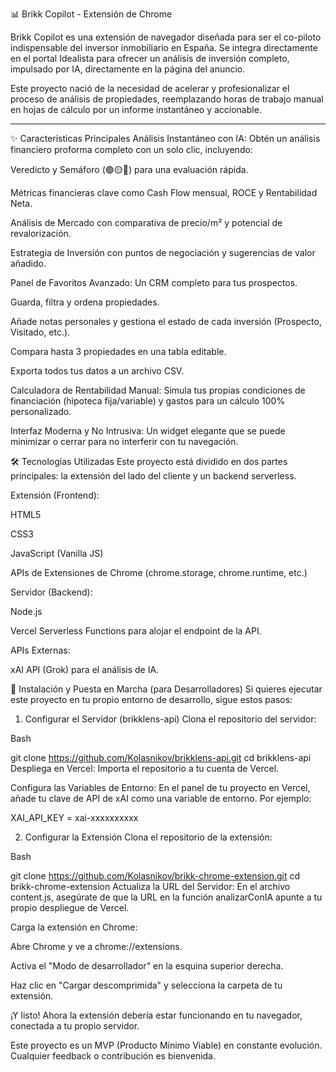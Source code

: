 📊 Brikk Copilot - Extensión de Chrome

Brikk Copilot es una extensión de navegador diseñada para ser el co-piloto indispensable del inversor inmobiliario en España. Se integra directamente en el portal Idealista para ofrecer un análisis de inversión completo, impulsado por IA, directamente en la página del anuncio.

Este proyecto nació de la necesidad de acelerar y profesionalizar el proceso de análisis de propiedades, reemplazando horas de trabajo manual en hojas de cálculo por un informe instantáneo y accionable.

-----

✨ Características Principales
Análisis Instantáneo con IA: Obtén un análisis financiero proforma completo con un solo clic, incluyendo:

Veredicto y Semáforo (🟢🟡🔴) para una evaluación rápida.

Métricas financieras clave como Cash Flow mensual, ROCE y Rentabilidad Neta.

Análisis de Mercado con comparativa de precio/m² y potencial de revalorización.

Estrategia de Inversión con puntos de negociación y sugerencias de valor añadido.

Panel de Favoritos Avanzado: Un CRM completo para tus prospectos.

Guarda, filtra y ordena propiedades.

Añade notas personales y gestiona el estado de cada inversión (Prospecto, Visitado, etc.).

Compara hasta 3 propiedades en una tabla editable.

Exporta todos tus datos a un archivo CSV.

Calculadora de Rentabilidad Manual: Simula tus propias condiciones de financiación (hipoteca fija/variable) y gastos para un cálculo 100% personalizado.

Interfaz Moderna y No Intrusiva: Un widget elegante que se puede minimizar o cerrar para no interferir con tu navegación.

🛠️ Tecnologías Utilizadas
Este proyecto está dividido en dos partes principales: la extensión del lado del cliente y un backend serverless.

Extensión (Frontend):

HTML5

CSS3

JavaScript (Vanilla JS)

APIs de Extensiones de Chrome (chrome.storage, chrome.runtime, etc.)

Servidor (Backend):

Node.js

Vercel Serverless Functions para alojar el endpoint de la API.

APIs Externas:

xAI API (Grok) para el análisis de IA.

🚀 Instalación y Puesta en Marcha (para Desarrolladores)
Si quieres ejecutar este proyecto en tu propio entorno de desarrollo, sigue estos pasos:

1. Configurar el Servidor (brikklens-api)
Clona el repositorio del servidor:

Bash

git clone https://github.com/Kolasnikov/brikklens-api.git
cd brikklens-api
Despliega en Vercel: Importa el repositorio a tu cuenta de Vercel.

Configura las Variables de Entorno: En el panel de tu proyecto en Vercel, añade tu clave de API de xAI como una variable de entorno. Por ejemplo:

XAI_API_KEY = xai-xxxxxxxxxx

2. Configurar la Extensión
Clona el repositorio de la extensión:

Bash

git clone https://github.com/Kolasnikov/brikk-chrome-extension.git
cd brikk-chrome-extension
Actualiza la URL del Servidor: En el archivo content.js, asegúrate de que la URL en la función analizarConIA apunte a tu propio despliegue de Vercel.

Carga la extensión en Chrome:

Abre Chrome y ve a chrome://extensions.

Activa el "Modo de desarrollador" en la esquina superior derecha.

Haz clic en "Cargar descomprimida" y selecciona la carpeta de tu extensión.

¡Y listo! Ahora la extensión debería estar funcionando en tu navegador, conectada a tu propio servidor.

Este proyecto es un MVP (Producto Mínimo Viable) en constante evolución. Cualquier feedback o contribución es bienvenida.
